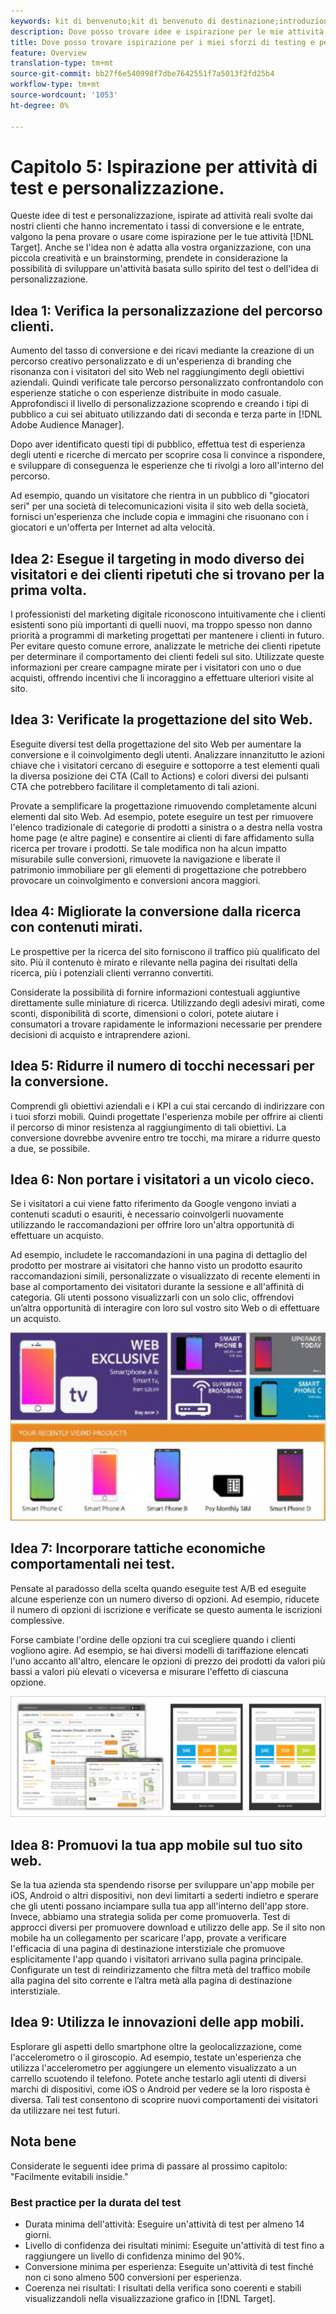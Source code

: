 ```yaml
---
keywords: kit di benvenuto;kit di benvenuto di destinazione;introduzione;introduzione;guida introduttiva
description: Dove posso trovare idee e ispirazione per le mie attività di test e personalizzazione utilizzando  Adobe Target.
title: Dove posso trovare ispirazione per i miei sforzi di testing e personalizzazione?
feature: Overview
translation-type: tm+mt
source-git-commit: bb27f6e540998f7dbe7642551f7a5013f2fd25b4
workflow-type: tm+mt
source-wordcount: '1053'
ht-degree: 0%

---
```



# Capitolo 5: Ispirazione per attività di test e personalizzazione.

Queste idee di test e personalizzazione, ispirate ad attività reali svolte dai nostri clienti che hanno incrementato i tassi di conversione e le entrate, valgono la pena provare o usare come ispirazione per le tue attività [!DNL Target]. Anche se l&#39;idea non è adatta alla vostra organizzazione, con una piccola creatività e un brainstorming, prendete in considerazione la possibilità di sviluppare un&#39;attività basata sullo spirito del test o dell&#39;idea di personalizzazione.

## Idea 1: Verifica la personalizzazione del percorso clienti.

Aumento del tasso di conversione e dei ricavi mediante la creazione di un percorso creativo personalizzato e di un&#39;esperienza di branding che risonanza con i visitatori del sito Web nel raggiungimento degli obiettivi aziendali. Quindi verificate tale percorso personalizzato confrontandolo con esperienze statiche o con esperienze distribuite in modo casuale. Approfondisci il livello di personalizzazione scoprendo e creando i tipi di pubblico a cui sei abituato utilizzando dati di seconda e terza parte in [!DNL Adobe Audience Manager].

Dopo aver identificato questi tipi di pubblico, effettua test di esperienza degli utenti e ricerche di mercato per scoprire cosa li convince a rispondere, e sviluppare di conseguenza le esperienze che ti rivolgi a loro all&#39;interno del percorso.

Ad esempio, quando un visitatore che rientra in un pubblico di &quot;giocatori seri&quot; per una società di telecomunicazioni visita il sito web della società, fornisci un&#39;esperienza che include copia e immagini che risuonano con i giocatori e un&#39;offerta per Internet ad alta velocità.

## Idea 2: Esegue il targeting in modo diverso dei visitatori e dei clienti ripetuti che si trovano per la prima volta.

I professionisti del marketing digitale riconoscono intuitivamente che i clienti esistenti sono più importanti di quelli nuovi, ma troppo spesso non danno priorità a programmi di marketing progettati per mantenere i clienti in futuro. Per evitare questo comune errore, analizzate le metriche dei clienti ripetute per determinare il comportamento dei clienti fedeli sul sito. Utilizzate queste informazioni per creare campagne mirate per i visitatori con uno o due acquisti, offrendo incentivi che li incoraggino a effettuare ulteriori visite al sito.

## Idea 3: Verificate la progettazione del sito Web.

Eseguite diversi test della progettazione del sito Web per aumentare la conversione e il coinvolgimento degli utenti. Analizzare innanzitutto le azioni chiave che i visitatori cercano di eseguire e sottoporre a test elementi quali la diversa posizione dei CTA (Call to Actions) e colori diversi dei pulsanti CTA che potrebbero facilitare il completamento di tali azioni.

Provate a semplificare la progettazione rimuovendo completamente alcuni elementi dal sito Web. Ad esempio, potete eseguire un test per rimuovere l&#39;elenco tradizionale di categorie di prodotti a sinistra o a destra nella vostra home page (e altre pagine) e consentire ai clienti di fare affidamento sulla ricerca per trovare i prodotti. Se tale modifica non ha alcun impatto misurabile sulle conversioni, rimuovete la navigazione e liberate il patrimonio immobiliare per gli elementi di progettazione che potrebbero provocare un coinvolgimento e conversioni ancora maggiori.

## Idea 4: Migliorate la conversione dalla ricerca con contenuti mirati.

Le prospettive per la ricerca del sito forniscono il traffico più qualificato del sito. Più il contenuto è mirato e rilevante nella pagina dei risultati della ricerca, più i potenziali clienti verranno convertiti.

Considerate la possibilità di fornire informazioni contestuali aggiuntive direttamente sulle miniature di ricerca. Utilizzando degli adesivi mirati, come sconti, disponibilità di scorte, dimensioni o colori, potete aiutare i consumatori a trovare rapidamente le informazioni necessarie per prendere decisioni di acquisto e intraprendere azioni.

## Idea 5: Ridurre il numero di tocchi necessari per la conversione.

Comprendi gli obiettivi aziendali e i KPI a cui stai cercando di indirizzare con i tuoi sforzi mobili. Quindi progettate l&#39;esperienza mobile per offrire ai clienti il percorso di minor resistenza al raggiungimento di tali obiettivi. La conversione dovrebbe avvenire entro tre tocchi, ma mirare a ridurre questo a due, se possibile.

## Idea 6: Non portare i visitatori a un vicolo cieco.

Se i visitatori a cui viene fatto riferimento da Google vengono inviati a contenuti scaduti o esauriti, è necessario coinvolgerli nuovamente utilizzando le raccomandazioni per offrire loro un&#39;altra opportunità di effettuare un acquisto.

Ad esempio, includete le raccomandazioni in una pagina di dettaglio del prodotto per mostrare ai visitatori che hanno visto un prodotto esaurito raccomandazioni simili, personalizzate o visualizzato di recente elementi in base al comportamento dei visitatori durante la sessione e all&#39;affinità di categoria. Gli utenti possono visualizzarli con un solo clic, offrendovi un’altra opportunità di interagire con loro sul vostro sito Web o di effettuare un acquisto.

![Recommendations, illustrazione](/help/c-intro/assets/recs-illustration.png)

## Idea 7: Incorporare tattiche economiche comportamentali nei test.

Pensate al paradosso della scelta quando eseguite test A/B ed eseguite alcune esperienze con un numero diverso di opzioni. Ad esempio, riducete il numero di opzioni di iscrizione e verificate se questo aumenta le iscrizioni complessive.

Forse cambiate l&#39;ordine delle opzioni tra cui scegliere quando i clienti vogliono agire. Ad esempio, se hai diversi modelli di tariffazione elencati l&#39;uno accanto all&#39;altro, elencare le opzioni di prezzo dei prodotti da valori più bassi a valori più elevati o viceversa e misurare l&#39;effetto di ciascuna opzione.

![Illustrazione tattica comportamentale](/help/c-intro/assets/behavioral.png)

## Idea 8: Promuovi la tua app mobile sul tuo sito web.

Se la tua azienda sta spendendo risorse per sviluppare un&#39;app mobile per iOS, Android o altri dispositivi, non devi limitarti a sederti indietro e sperare che gli utenti possano inciampare sulla tua app all&#39;interno dell&#39;app store. Invece, abbiamo una strategia solida per come promuoverla. Test di approcci diversi per promuovere download e utilizzo delle app. Se il sito non mobile ha un collegamento per scaricare l&#39;app, provate a verificare l&#39;efficacia di una pagina di destinazione interstiziale che promuove esplicitamente l&#39;app quando i visitatori arrivano sulla pagina principale. Configurate un test di reindirizzamento che filtra metà del traffico mobile alla pagina del sito corrente e l’altra metà alla pagina di destinazione interstiziale.

## Idea 9: Utilizza le innovazioni delle app mobili.

Esplorare gli aspetti dello smartphone oltre la geolocalizzazione, come l&#39;accelerometro o il giroscopio. Ad esempio, testate un&#39;esperienza che utilizza l&#39;accelerometro per aggiungere un elemento visualizzato a un carrello scuotendo il telefono. Potete anche testarlo agli utenti di diversi marchi di dispositivi, come iOS o Android per vedere se la loro risposta è diversa. Tali test consentono di scoprire nuovi comportamenti dei visitatori da utilizzare nei test futuri.

## Nota bene

Considerate le seguenti idee prima di passare al prossimo capitolo: &quot;Facilmente evitabili insidie.&quot;

### Best practice per la durata del test

* Durata minima dell&#39;attività: Eseguire un&#39;attività di test per almeno 14 giorni.
* Livello di confidenza dei risultati minimi: Eseguite un&#39;attività di test fino a raggiungere un livello di confidenza minimo del 90%.
* Conversione minima per esperienza: Eseguite un&#39;attività di test finché non ci sono almeno 500 conversioni per esperienza.
* Coerenza nei risultati: I risultati della verifica sono coerenti e stabili visualizzandoli nella visualizzazione grafico in [!DNL Target].
